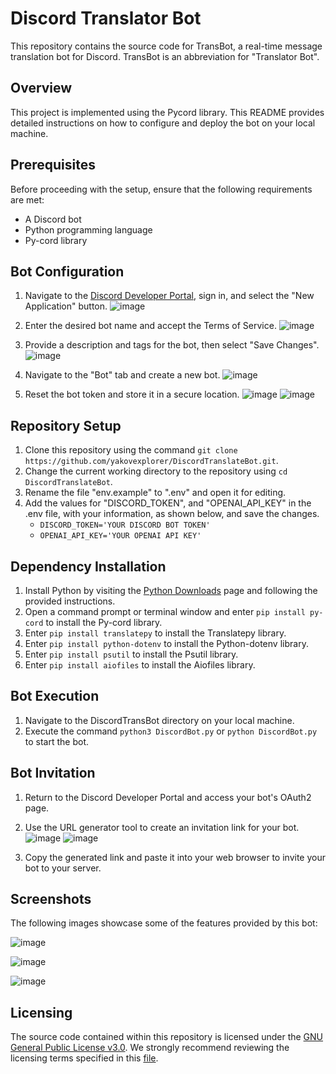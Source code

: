 # Discord Translator Bot

This repository contains the source code for TransBot, a real-time message translation bot for Discord. TransBot is an abbreviation for "Translator Bot".

## Overview

This project is implemented using the Pycord library. This README provides detailed instructions on how to configure and deploy the bot on your local machine.

## Prerequisites

Before proceeding with the setup, ensure that the following requirements are met:

- A Discord bot
- Python programming language
- Py-cord library

## Bot Configuration

1. Navigate to the [Discord Developer Portal](https://discord.com/developers/applications), sign in, and select the "New Application" button.
![image](https://github.com/yakovexplorer/DiscordTransBot/assets/130591120/6efc3a3a-6610-40e4-a309-9b63cbdfb9f2)

2. Enter the desired bot name and accept the Terms of Service.
![image](https://github.com/yakovexplorer/DiscordTransBot/assets/130591120/0c739128-a584-410c-9f27-a16008d7a156)

3. Provide a description and tags for the bot, then select "Save Changes".
![image](https://github.com/yakovexplorer/DiscordTransBot/assets/130591120/b5687685-9fa9-456d-9561-204c0a8bfd9d)

4. Navigate to the "Bot" tab and create a new bot.
![image](https://github.com/yakovexplorer/DiscordTransBot/assets/130591120/e3ae443f-c6e0-48b9-9686-330cad0dd078)

5. Reset the bot token and store it in a secure location.
![image](https://github.com/yakovexplorer/DiscordTransBot/assets/130591120/5c2425e9-61e8-48c7-9abb-616f098d5f7a)
![image](https://github.com/yakovexplorer/DiscordTransBot/assets/130591120/f2ac7128-7c4e-478f-9edb-eb50c90aed0a)

## Repository Setup

1. Clone this repository using the command `git clone https://github.com/yakovexplorer/DiscordTranslateBot.git`.
2. Change the current working directory to the repository using `cd DiscordTranslateBot`.
3. Rename the file "env.example" to ".env" and open it for editing.
4. Add the values for "DISCORD_TOKEN", and "OPENAI_API_KEY" in the .env file, with your information, as shown below, and save the changes.
   - `DISCORD_TOKEN='YOUR DISCORD BOT TOKEN'`
   - `OPENAI_API_KEY='YOUR OPENAI API KEY'`

## Dependency Installation

1. Install Python by visiting the [Python Downloads](https://www.python.org/downloads/) page and following the provided instructions.
2. Open a command prompt or terminal window and enter `pip install py-cord` to install the Py-cord library.
3. Enter `pip install translatepy` to install the Translatepy library.
4. Enter `pip install python-dotenv` to install the Python-dotenv library.
5. Enter `pip install psutil` to install the Psutil library.
6. Enter `pip install aiofiles` to install the Aiofiles library.

## Bot Execution

1. Navigate to the DiscordTransBot directory on your local machine.
2. Execute the command `python3 DiscordBot.py` or `python DiscordBot.py` to start the bot.

## Bot Invitation

1. Return to the Discord Developer Portal and access your bot's OAuth2 page.
   
2. Use the URL generator tool to create an invitation link for your bot.
![image](https://github.com/yakovexplorer/DiscordTransBot/assets/130591120/97098c81-f07a-4b16-adae-b3e19b156ed9)
![image](https://github.com/yakovexplorer/DiscordTransBot/assets/130591120/b38b9fa5-35c6-459f-b1b6-5ad2c303cb93)

3. Copy the generated link and paste it into your web browser to invite your bot to your server.

## Screenshots

The following images showcase some of the features provided by this bot:

![image](https://github.com/yakovexplorer/DiscordTransBot/assets/130591120/654f4ea9-62ac-4f08-bb39-d3a56bb18caa)

![image](https://github.com/yakovexplorer/DiscordTransBot/assets/130591120/1a1b3423-5dda-4dd1-9f3d-188033365043)

![image](https://github.com/yakovexplorer/DiscordTransBot/assets/130591120/9a4b2a2f-2afa-49cc-9df6-a2c330e758cc)

## Licensing

The source code contained within this repository is licensed under the [GNU General Public License v3.0](https://www.gnu.org/licenses/gpl-3.0.html). We strongly recommend reviewing the licensing terms specified in this [file](https://github.com/yakovexplorer/DiscordTranslateBot/blob/main/LICENSE).
